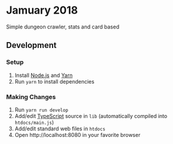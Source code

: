 # Jamuary 2018

Simple dungeon crawler, stats and card based

## Development

### Setup

1. Install [Node.js](https://nodejs.org/en/) and [Yarn](https://yarnpkg.com/en/)
1. Run `yarn` to install dependencies

### Making Changes

1. Run `yarn run develop`
1. Add/edit [TypeScript](https://www.typescriptlang.org/) source in `lib` (automatically compiled into `htdocs/main.js`)
1. Add/edit standard web files in `htdocs`
1. Open http://localhost:8080 in your favorite browser
